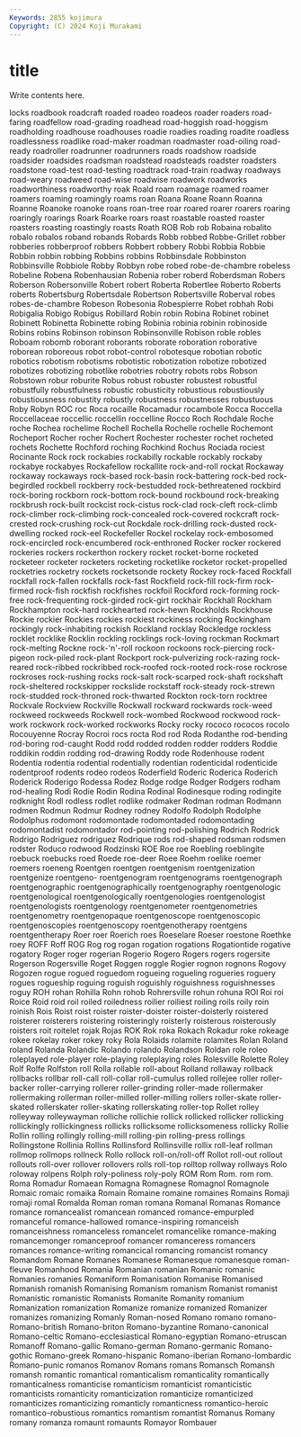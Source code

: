 ```yaml
---
Keywords: 2855 kojimura
Copyright: (C) 2024 Koji Murakami
---
```


# title

Write contents here.



locks roadbook roadcraft roaded roadeo roadeos roader roaders road-faring roadfellow
road-grading roadhead road-hoggish road-hoggism roadholding roadhouse roadhouses roadie roadies roading
roadite roadless roadlessness roadlike road-maker roadman roadmaster road-oiling road-ready roadroller
roadrunner roadrunners roads roadshow roadside roadsider roadsides roadsman roadstead roadsteads
roadster roadsters roadstone road-test road-testing roadtrack road-train roadway roadways road-weary
roadweed road-wise roadwise roadwork roadworks roadworthiness roadworthy roak Roald roam
roamage roamed roamer roamers roaming roamingly roams roan Roana Roane
Roann Roanna Roanne Roanoke roanoke roans roan-tree roar roared roarer
roarers roaring roaringly roarings Roark Roarke roars roast roastable roasted
roaster roasters roasting roastingly roasts Roath ROB Rob rob Robaina
robalito robalo robalos roband robands Robards Robb robbed Robbe-Grillet robber
robberies robberproof robbers Robbert robbery Robbi Robbia Robbie Robbin robbin
robbing Robbins robbins Robbinsdale Robbinston Robbinsville Robbiole Robby Robbyn robe
robed robe-de-chambre robeless Robeline Robena Robenhausian Robenia rober roberd Roberdsman
Robers Roberson Robersonville Robert robert Roberta Robertlee Roberto Roberts roberts
Robertsburg Robertsdale Robertson Robertsville Roberval robes robes-de-chambre Robeson Robesonia Robespierre
Robet robhah Robi Robigalia Robigo Robigus Robillard Robin robin Robina
Robinet robinet Robinett Robinetta Robinette robing Robinia robinia robinin robinoside
Robins robins Robinson robinson Robinsonville Robison roble robles Roboam robomb
roborant roborants roborate roboration roborative roborean roboreous robot robot-control robotesque
robotian robotic robotics robotism robotisms robotistic robotization robotize robotized robotizes
robotizing robotlike robotries robotry robots robs Robson Robstown robur roburite
Robus robust robuster robustest robustful robustfully robustfulness robustic robusticity robustious
robustiously robustiousness robustity robustly robustness robustnesses robustuous Roby Robyn ROC
roc Roca rocaille Rocamadur rocambole Rocca Roccella Roccellaceae roccellic roccellin
roccelline Rocco Roch Rochdale Roche roche Rochea rochelime Rochell Rochella
Rochelle rochelle Rochemont Rocheport Rocher rocher Rochert Rochester rochester rochet
rocheted rochets Rochette Rochford roching Rochkind Rochus Rociada rociest Rocinante
Rock rock rockabies rockabilly rockable rockably rockaby rockabye rockabyes Rockafellow
rockallite rock-and-roll rockat Rockaway rockaway rockaways rock-based rock-basin rock-battering rock-bed
rock-begirdled rockbell rockberry rock-bestudded rock-bethreatened rockbird rock-boring rockborn rock-bottom rock-bound
rockbound rock-breaking rockbrush rock-built rockcist rock-cistus rock-clad rock-cleft rock-climb rock-climber
rock-climbing rock-concealed rock-covered rockcraft rock-crested rock-crushing rock-cut Rockdale rock-drilling rock-dusted
rock-dwelling rocked rock-eel Rockefeller Rockel rockelay rock-embosomed rock-encircled rock-encumbered rock-enthroned
Rocker rocker rockered rockeries rockers rockerthon rockery rocket rocket-borne rocketed
rocketeer rocketer rocketers rocketing rocketlike rocketor rocket-propelled rocketries rocketry rockets
rocketsonde rockety Rockey rock-faced Rockfall rockfall rock-fallen rockfalls rock-fast Rockfield
rock-fill rock-firm rock-firmed rock-fish rockfish rockfishes rockfoil Rockford rock-forming rock-free
rock-frequenting rock-girded rock-girt rockhair Rockhall Rockham Rockhampton rock-hard rockhearted rock-hewn
Rockholds Rockhouse Rockie rockier Rockies rockies rockiest rockiness rocking Rockingham
rockingly rock-inhabiting rockish Rockland rocklay Rockledge rockless rocklet rocklike Rocklin
rockling rocklings rock-loving rockman Rockmart rock-melting Rockne rock-'n'-roll rockoon rockoons
rock-piercing rock-pigeon rock-piled rock-plant Rockport rock-pulverizing rock-razing rock-reared rock-ribbed rockribbed
rock-roofed rock-rooted rock-rose rockrose rockroses rock-rushing rocks rock-salt rock-scarped rock-shaft
rockshaft rock-sheltered rockskipper rockslide rockstaff rock-steady rock-strewn rock-studded rock-throned rock-thwarted
Rockton rock-torn rocktree Rockvale Rockview Rockville Rockwall rockward rockwards rock-weed
rockweed rockweeds Rockwell rock-wombed Rockwood rockwood rock-work rockwork rock-worked rockworks
Rocky rocky rococo rococos rocolo Rocouyenne Rocray Rocroi rocs rocta
Rod rod Roda Rodanthe rod-bending rod-boring rod-caught Rodd rodd rodded
rodden rodder rodders Roddie roddikin roddin rodding rod-drawing Roddy rode
Rodenhouse rodent Rodentia rodentia rodential rodentially rodentian rodenticidal rodenticide rodentproof
rodents rodeo rodeos Roderfield Roderic Roderica Roderich Roderick Roderigo Rodessa
Rodez Rodge rodge Rodger Rodgers rodham rod-healing Rodi Rodie Rodin
Rodina Rodinal Rodinesque roding rodingite rodknight Rodl rodless rodlet rodlike
rodmaker Rodman rodman Rodmann rodmen Rodmun Rodmur Rodney rodney Rodolfo
Rodolph Rodolphe Rodolphus rodomont rodomontade rodomontaded rodomontading rodomontadist rodomontador rod-pointing
rod-polishing Rodrich Rodrick Rodrigo Rodriguez rodriguez Rodrique rods rod-shaped rodsman
rodsmen rodster Roduco rodwood Rodzinski ROE Roe roe Roebling roeblingite
roebuck roebucks roed Roede roe-deer Roee Roehm roelike roemer roemers
roeneng Roentgen roentgen roentgenism roentgenization roentgenize roentgeno- roentgenogram roentgenograms roentgenograph
roentgenographic roentgenographically roentgenography roentgenologic roentgenological roentgenologically roentgenologies roentgenologist roentgenologists roentgenology
roentgenometer roentgenometries roentgenometry roentgenopaque roentgenoscope roentgenoscopic roentgenoscopies roentgenoscopy roentgenotherapy roentgens
roentgentherapy Roer roer Roerich roes Roeselare Roeser roestone Roethke roey
ROFF Roff ROG Rog rog rogan rogation rogations Rogationtide rogative
rogatory Roger roger rogerian Rogerio Rogero Rogers rogers rogersite Rogerson
Rogersville Roget Roggen roggle Rogier rognon rognons Rogovy Rogozen rogue
rogued roguedom rogueing rogueling rogueries roguery rogues rogueship roguing roguish
roguishly roguishness roguishnesses roguy ROH rohan Rohilla Rohn rohob Rohrersville
rohun rohuna ROI Roi roi Roice Roid roid roil roiled
roiledness roilier roiliest roiling roils roily roin roinish Rois Roist
roist roister roister-doister roister-doisterly roistered roisterer roisterers roistering roisteringly roisterly
roisterous roisterously roisters roit roitelet rojak Rojas ROK Rok roka
Rokach Rokadur roke rokeage rokee rokelay roker rokey roky Rola
Rolaids rolamite rolamites Rolan Roland roland Rolanda Rolandic Rolando rolando
Rolandson Roldan role roleo roleplayed role-player role-playing roleplaying roles Rolesville
Rolette Roley Rolf Rolfe Rolfston roll Rolla rollable roll-about Rolland
rollaway rollback rollbacks rollbar roll-call roll-collar roll-cumulus rolled rollejee roller
roller-backer roller-carrying rollerer roller-grinding roller-made rollermaker rollermaking rollerman roller-milled roller-milling
rollers roller-skate roller-skated rollerskater roller-skating rollerskating roller-top Rollet rolley rolleyway
rolleywayman rolliche rollichie rollick rollicked rollicker rollicking rollickingly rollickingness rollicks
rollicksome rollicksomeness rollicky Rollie Rollin rolling rollingly rolling-mill rolling-pin rolling-press
rollings Rollingstone Rollinia Rollins Rollinsford Rollinsville rollix roll-leaf rollman rollmop
rollmops rollneck Rollo rollock roll-on/roll-off Rollot roll-out rollout rollouts roll-over
rollover rollovers rolls roll-top rolltop rollway rollways Rolo roloway rolpens
Rolph roly-poliness roly-poly ROM Rom Rom. rom rom. Roma Romadur
Romaean Romagna Romagnese Romagnol Romagnole Romaic romaic romaika Romain Romaine
romaine romaines Romains Romaji romaji romal Romalda Roman roman romana
Romanal Romanas Romance romance romancealist romancean romanced romance-empurpled romanceful romance-hallowed
romance-inspiring romanceish romanceishness romanceless romancelet romancelike romance-making romancemonger romanceproof romancer
romanceress romancers romances romance-writing romancical romancing romancist romancy Romandom Romane
Romanes Romanese Romanesque romanesque roman-fleuve Romanhood Romania Romanian romanian Romanic
romanic Romanies romanies Romaniform Romanisation Romanise Romanised Romanish romanish Romanising
Romanism romanism Romanist romanist Romanistic romanistic Romanists Romanite Romanity romanium
Romanization romanization Romanize romanize romanized Romanizer romanizes romanizing Romanly Roman-nosed
Romano romano romano- Romano-british Romano-briton Romano-byzantine Romano-canonical Romano-celtic Romano-ecclesiastical Romano-egyptian
Romano-etruscan Romanoff Romano-gallic Romano-german Romano-germanic Romano-gothic Romano-greek Romano-hispanic Romano-iberian Romano-lombardic
Romano-punic romanos Romanov Romans romans Romansch Romansh romansh romantic romantical
romanticalism romanticality romantically romanticalness romanticise romanticism romanticist romanticistic romanticists romanticity
romanticization romanticize romanticized romanticizes romanticizing romanticly romanticness romantico-heroic romantico-robustious romantics
romantism romantist Romanus Romany romany romanza romaunt romaunts Romayor Rombauer
